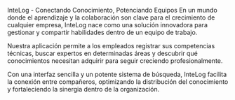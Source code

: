InteLog - Conectando Conocimiento, Potenciando Equipos
En un mundo donde el aprendizaje y la colaboración son clave para el crecimiento de cualquier empresa, InteLog nace como una solución innovadora para gestionar y compartir habilidades dentro de un equipo de trabajo.

Nuestra aplicación permite a los empleados registrar sus competencias técnicas, buscar expertos en determinadas áreas y descubrir qué conocimientos necesitan adquirir para seguir creciendo profesionalmente.

Con una interfaz sencilla y un potente sistema de búsqueda, InteLog facilita la conexión entre compañeros, optimizando la distribución del conocimiento y fortaleciendo la sinergia dentro de la organización.
